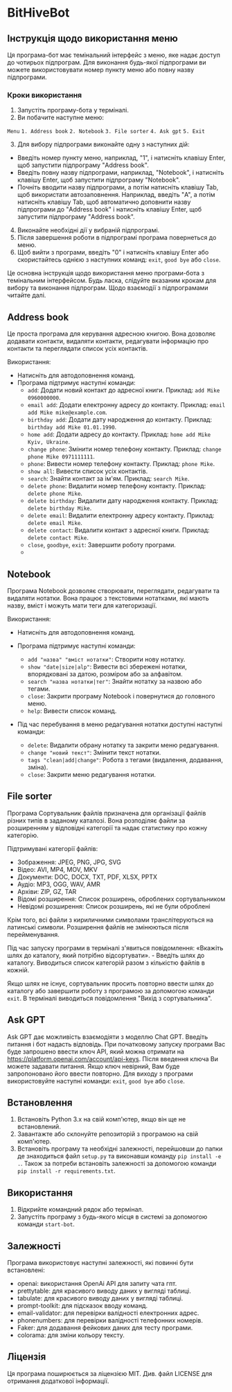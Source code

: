 # BitHiveBot

## Інструкція щодо використання меню

Ця програма-бот має темінальний інтерфейс з меню, яке надає доступ до чотирьох підпрограм. Для виконання будь-якої підпрограми ви можете використовувати номер пункту меню або повну назву підпрограми.

### Кроки використання

1. Запустіть програму-бота у терміналі.
2. Ви побачите наступне меню:

 `Menu`
 `1. Address book`
 `2. Notebook`
 `3. File sorter`
 `4. Ask gpt`
 `5. Exit`

3. Для вибору підпрограми виконайте одну з наступних дій:
- Введіть номер пункту меню, наприклад, "1", і натисніть клавішу Enter, щоб запустити підпрограму "Address book".
- Введіть повну назву підпрограми, наприклад, "Notebook", і натисніть клавішу Enter, щоб запустити підпрограму "Notebook".
- Почніть вводити назву підпрограми, а потім натисніть клавішу Tab, щоб використати автозаповнення. Наприклад, введіть "A", а потім натисніть клавішу Tab, щоб автоматично доповнити назву підпрограми до "Address book" і натисніть клавішу Enter, щоб запустити підпрограму "Address book".

4. Виконайте необхідні дії у вибраній підпрограмі.
5. Після завершення роботи в підпрограмі програма повернеться до меню.
6. Щоб вийти з програми, введіть "0" і натисніть клавішу Enter або скористайтесь однією з наступних команд: `exit`, `good bye` або `close`.

Це основна інструкція щодо використання меню програми-бота з темінальним інтерфейсом. Будь ласка, слідуйте вказаним крокам для вибору та виконання підпрограм. Щодо взаємодії з підпрограмами читайте далі.


## Address book

Це проста програма для керування адресною книгою. Вона дозволяє додавати контакти, видаляти контакти, редагувати інформацію про контакти та переглядати список усіх контактів.

Використання:
- Натисніть <Tab> для автодоповнення команд.
- Програма підтримує наступні команди:
  - `add`: Додати новий контакт до адресної книги. Приклад: `add Mike 0960000000`.
  - `email add`: Додати електронну адресу до контакту. Приклад: `email add Mike mike@example.com`.
  - `birthday add`: Додати дату народження до контакту. Приклад: `birthday add Mike 01.01.1990`.
  - `home add`: Додати адресу до контакту. Приклад: `home add Mike Kyiv, Ukraine`.
  - `change phone`: Змінити номер телефону контакту. Приклад: `change phone Mike 0971111111`.
  - `phone`: Вивести номер телефону контакту. Приклад: `phone Mike`.
  - `show all`: Вивести список усіх контактів.
  - `search`: Знайти контакт за ім'ям. Приклад: `search Mike`.
  - `delete phone`: Видалити номер телефону контакту. Приклад: `delete phone Mike`.
  - `delete birthday`: Видалити дату народження контакту. Приклад: `delete birthday Mike`.
  - `delete email`: Видалити електронну адресу контакту. Приклад: `delete email Mike`.
  - `delete contact`: Видалити контакт з адресної книги. Приклад: `delete contact Mike`.
  - `close`, `goodbye`, `exit`: Завершити роботу програми.
  - 
## Notebook

Програма Notebook дозволяє створювати, переглядати, редагувати та видаляти нотатки. Вона працює з текстовими нотатками, які мають назву, вміст і можуть мати теги для категоризації.

Використання:
- Натисніть <Tab> для автодоповнення команд.
- Програма підтримує наступні команди:
  - `add "назва" "вміст нотатки"`: Створити нову нотатку.
  - `show "date|size|alp"`: Вивести всі збережені нотатки, впорядковані за датою, розміром або за алфавітом.
  - `search "назва нотатки|тег"`: Знайти нотатку за назвою або тегами.
  - `close`: Закрити програму Notebook і повернутися до головного меню.
  - `help`: Вивести список команд.

- Під час перебування в меню редагування нотатки доступні наступні команди:
  - `delete`: Видалити обрану нотатку та закрити меню редагування.
  - `change "новий текст"`: Змінити текст нотатки.
  - `tags "clean|add|change"`: Робота з тегами (видалення, додавання, зміна).
  - `close`: Закрити меню редагування нотатки.

## File sorter

Програма Сортувальник файлів призначена для організації файлів різних типів в заданому каталозі. Вона розподіляє файли за розширенням у відповідні категорії та надає статистику про кожну категорію.

Підтримувані категорії файлів:
- Зображення: JPEG, PNG, JPG, SVG
- Відео: AVI, MP4, MOV, MKV
- Документи: DOC, DOCX, TXT, PDF, XLSX, PPTX
- Аудіо: MP3, OGG, WAV, AMR
- Архіви: ZIP, GZ, TAR
- Відомі розширення: Список розширень, оброблених сортувальником
- Невідомі розширення: Список розширень, які не були оброблені

Крім того, всі файли з кириличними символами транслітеруються на латинські символи. Розширення файлів не змінюються після перейменування.

Під час запуску програми в терміналі з'явиться повідомлення:
«Вкажіть шлях до каталогу, який потрібно відсортувати». - Введіть шлях до каталогу. Виводиться список категорій разом з кількістю файлів в кожній.

Якщо шлях не існує, сортувальник просить повторно ввести шлях до каталогу або завершити роботу з програмою за допомогою команди `exit`. В терміналі виводиться повідомлення "Вихід з сортувальника".

## Ask GPT

Ask GPT дає можливість взаємодіяти з моделлю Chat GPT. Введіть питання і бот надасть відповідь. При початковому запуску програми Вас буде запрошено ввести ключ API, який можна отримати на https://platform.openai.com/account/api-keys. Після введення ключа Ви можете задавати питання. Якщо ключ невірний, Вам буде запропоновано його ввести повторно. Для виходу з програми використовуйте наступні команди: `exit`, `good bye` або `close`.

## Встановлення

1. Встановіть Python 3.x на свій комп'ютер, якщо він ще не встановлений.
2. Завантажте або склонуйте репозиторій з програмою на свій комп'ютер.
3. Встановіть програму та необхідні залежності, перейшовши до папки де знаходиться файл `setup.py` та виконавши команду `pip install -e .`. Також за потреби встановіть залежності за допомогою команди `pip install -r requirements.txt`.

## Використання

1. Відкрийте командний рядок або термінал.
2. Запустіть програму з будь-якого місця в системі за допомогою команди `start-bot`.

## Залежності

Програма використовує наступні залежності, які повинні бути встановлені:

- openai: використання OpenAi API для запиту чата гпт.
- prettytable: для красивого виводу даних у вигляді таблиці.
- tabulate: для красивого виводу даних у вигляді таблиці.
- prompt-toolkit: для підсказок вводу команд.
- email-validator: для перевірки валідності електронних адрес.
- phonenumbers: для перевірки валідності телефонних номерів.
- Faker: для додавання фейкових даних для тесту програми.
- colorama: для зміни кольору тексту.

## Ліцензія

Ця програма поширюється за ліцензією MIT. Див. файл LICENSE для отримання додаткової інформації.
